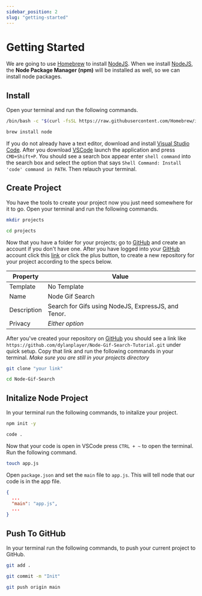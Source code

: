 ```yaml
---
sidebar_position: 2
slug: "getting-started"
---
```


# Getting Started
We are going to use [Homebrew](https://brew.sh/) to install [NodeJS](https://nodejs.org/en/). When we install [NodeJS](https://nodejs.org/en/), the **Node Package Manager (npm)** will be installed as well, so we can install node packages. 

## Install
Open your terminal and run the following commands.

```bash title="Install Homebrew"
/bin/bash -c "$(curl -fsSL https://raw.githubusercontent.com/Homebrew/install/HEAD/install.sh)"
```

```bash title="Install NodeJS"
brew install node
```
If you do not already have a text editor, download and install [Visual Studio Code](https://code.visualstudio.com/). After you download [VSCode](https://code.visualstudio.com/) launch the application and press `CMD+Shift+P`. You should see a search box appear enter `shell command` into the search box and select the option that says `Shell Command: Install 'code' command in PATH`. Then relauch your terminal.

## Create Project
You have the tools to create your project now you just need somewhere for it to go. Open your terminal and run the following commands.

```bash title="Create a folder for your projects"
mkdir projects
```

```bash title="Change the current directory to your projects folder"
cd projects
```

Now that you have a folder for your projects; go to [GitHub](https://github.com) and create an account if you don't have one. After you have logged into your [GitHub](https://github.com) account click this [link](https://github.com/new) or click the plus button, to create a new repository for your project according to the specs below.

| Property    | Value |
| ----------- | ----- |
| Template    | No Template  |
| Name        | Node Gif Search  |
| Description | Search for Gifs using NodeJS, ExpressJS, and Tenor. |
| Privacy     | *Either option* |

After you've created your repository on [GitHub](https://github.com) you should see a link like `https://github.com/dylanplayer/Node-Gif-Search-Tutorial.git` under quick setup. Copy that link and run the following commands in your terminal. *Make sure you are still in your projects directory*

```bash title="Clone your GitHub repository. (Don't include the quotes)"
git clone "your link"
```

```bash title="Change the current directory to your project."
cd Node-Gif-Search
```

## Initalize Node Project
In your terminal run the following commands, to initalize your project.

```bash title="Initalize a your project as a node project. (The -y flag tells npm to use the default configuration)"
npm init -y
```

```bash title="Open your project in VSCode."
code .
```

Now that your code is open in VSCode press `CTRL + ~` to open the terminal. Run the following command.

```bash title="Create a new file called app.js"
touch app.js
```

Open `package.json` and set the `main` file to `app.js`. This will tell node that our code is in the app file.

```json title="package.json"
{
  ...
  "main": "app.js",
  ...
}
```

## Push To GitHub
In your terminal run the following commands, to push your current project to GitHub.

```bash title="Add current changes to staging."
git add .
```

```bash title="Commit current changes and call the commit Init. (The -m flag lets us add a message)"
git commit -m "Init"
```

```bash title="Push local changes to the remote repository. (origin is the name of the remote repository and main is the branch name)"
git push origin main
```
